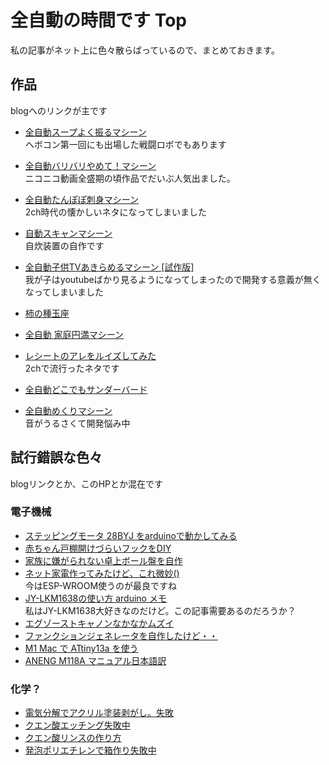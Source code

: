 # 全自動の時間です Top
私の記事がネット上に色々散らばっているので、まとめておきます。

## 作品
blogへのリンクが主です

- [全自動スープよく振るマシーン](http://hananekolog.blogspot.com/2014/05/blog-post_29.html)  
ヘボコン第一回にも出場した戦闘ロボでもあります

- [全自動バリバリやめて！マシーン](http://hananekolog.blogspot.com/2018/05/blog-post_83.html)  
ニコニコ動画全盛期の頃作品でだいぶ人気出ました。

- [全自動たんぽぽ刺身マシーン](http://hananekolog.blogspot.com/2018/05/blog-post_44.html)  
2ch時代の懐かしいネタになってしまいました

- [自動スキャンマシーン](http://hananekolog.blogspot.com/2018/05/blog-post_26.html)  
自炊装置の自作です

- [全自動子供TVあきらめるマシーン \[試作版\]](http://hananekolog.blogspot.com/2017/03/tv.html)  
我が子はyoutubeばかり見るようになってしまったので開発する意義が無くなってしまいました

- [柿の種玉座](http://hananekolog.blogspot.com/2013/04/2.html)

- [全自動 家庭円満マシーン](http://hananekolog.blogspot.com/2018/04/blog-post.html)

- [レシートのアレをルイズしてみた](http://hananekolog.blogspot.com/2018/05/blog-post.html)  
2chで流行ったネタです

- [全自動どこでもサンダーバード](http://hananekolog.blogspot.com/2020/05/autoThunderbird.html)

- [全自動めくりマシーン](./create/mekuri_v01/index.html)  
音がうるさくて開発悩み中


## 試行錯誤な色々
blogリンクとか、このHPとか混在です
### 電子機械
- [ステッピングモータ 28BYJ をarduinoで動かしてみる](http://hananekolog.blogspot.com/2018/05/28byj-arduino.html)
- [赤ちゃん戸棚開けづらいフックをDIY](http://hananekolog.blogspot.com/2018/10/diy.html)
- [家族に嫌がられない卓上ボール盤を自作](http://hananekolog.blogspot.com/2016/04/2.html)
- [ネット家電作ってみたけど、これ微妙()](http://hananekolog.blogspot.com/2015/10/blog-post.html)  
今はESP-WROOM使うのが最良ですね
- [JY-LKM1638の使い方 arduino メモ](http://hananekolog.blogspot.com/2013/05/jy-lkm1638-arduino.html)  
私はJY-LKM1638大好きなのだけど。この記事需要あるのだろうか？
- [エグゾーストキャノンなかなかムズイ](http://hananekolog.blogspot.com/2012/02/blog-post_29.html)
- [ファンクションジェネレータを自作したけど・・](http://hananekolog.blogspot.com/2010/01/orz.html)
- [M1 Mac で ATtiny13a を使う](./diy/Mac_ATtiny13a/index.html)
- [ANENG M118A マニュアル日本語訳](./diy/ANENG_M118A_manual_JP/index.html)


### 化学？
- [電気分解でアクリル塗装剥がし。失敗](./diy/denkai_tosou01/index.html)
- [クエン酸エッチング失敗中](http://hananekolog.blogspot.com/2018/05/blog-post_27.html)
- [クエン酸リンスの作り方](http://hananekolog.blogspot.com/2018/12/blog-post.html)
- [発泡ポリエチレンで箱作り失敗中](http://hananekolog.blogspot.com/2014/05/blog-post.html)






